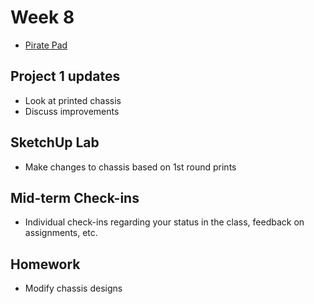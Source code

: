 # Week 8

+ [Pirate Pad](http://piratepad.net/ep/pad/view/ro.B8MdXW-fXTZ/latest)

## Project 1 updates

+ Look at printed chassis
+ Discuss improvements

## SketchUp Lab

+ Make changes to chassis based on 1st round prints

## Mid-term Check-ins

+ Individual check-ins regarding your status in the class, feedback on assignments, etc.

## Homework

+ Modify chassis designs
